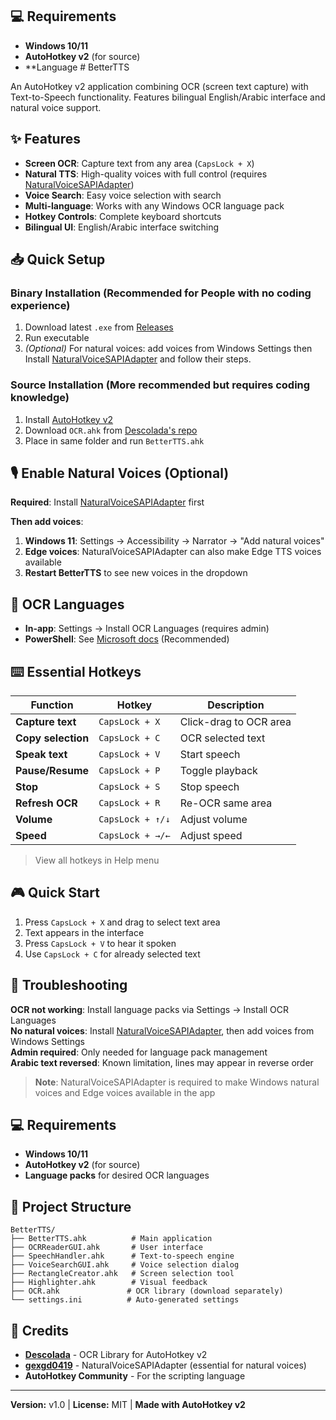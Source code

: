 ## 💻 Requirements

- **Windows 10/11**
- **AutoHotkey v2** (for source)
- **Language # BetterTTS

An AutoHotkey v2 application combining OCR (screen text capture) with Text-to-Speech functionality. Features bilingual English/Arabic interface and natural voice support.

## ✨ Features

- **Screen OCR**: Capture text from any area (`CapsLock + X`)
- **Natural TTS**: High-quality voices with full control (requires [NaturalVoiceSAPIAdapter](https://github.com/gexgd0419/NaturalVoiceSAPIAdapter))
- **Voice Search**: Easy voice selection with search
- **Multi-language**: Works with any Windows OCR language pack
- **Hotkey Controls**: Complete keyboard shortcuts
- **Bilingual UI**: English/Arabic interface switching

## 📥 Quick Setup

### Binary Installation (Recommended for People with no coding experience)
1. Download latest `.exe` from [Releases](../../releases)
2. Run executable
3. *(Optional)* For natural voices: add voices from Windows Settings then Install [NaturalVoiceSAPIAdapter](https://github.com/gexgd0419/NaturalVoiceSAPIAdapter) and follow their steps.

### Source Installation (More recommended but requires coding knowledge)
1. Install [AutoHotkey v2](https://www.autohotkey.com/)
2. Download `OCR.ahk` from [Descolada's repo](https://github.com/Descolada/OCR/)
3. Place in same folder and run `BetterTTS.ahk`

## 🎙️ Enable Natural Voices (Optional)

**Required**: Install [NaturalVoiceSAPIAdapter](https://github.com/gexgd0419/NaturalVoiceSAPIAdapter) first

**Then add voices**:
1. **Windows 11**: Settings → Accessibility → Narrator → "Add natural voices"
2. **Edge voices**: NaturalVoiceSAPIAdapter can also make Edge TTS voices available
3. **Restart BetterTTS** to see new voices in the dropdown

## 📝 OCR Languages

- **In-app**: Settings → Install OCR Languages (requires admin)
- **PowerShell**: See [Microsoft docs](https://learn.microsoft.com/en-us/windows/powertoys/text-extractor#supported-languages) (Recommended)

## ⌨️ Essential Hotkeys

| Function | Hotkey | Description |
|----------|--------|-------------|
| **Capture text** | `CapsLock + X` | Click-drag to OCR area |
| **Copy selection** | `CapsLock + C` | OCR selected text |
| **Speak text** | `CapsLock + V` | Start speech |
| **Pause/Resume** | `CapsLock + P` | Toggle playback |
| **Stop** | `CapsLock + S` | Stop speech |
| **Refresh OCR** | `CapsLock + R` | Re-OCR same area |
| **Volume** | `CapsLock + ↑/↓` | Adjust volume |
| **Speed** | `CapsLock + →/←` | Adjust speed |

> View all hotkeys in Help menu

## 🎮 Quick Start

1. Press `CapsLock + X` and drag to select text area
2. Text appears in the interface
3. Press `CapsLock + V` to hear it spoken
4. Use `CapsLock + C` for already selected text

## 🔧 Troubleshooting

**OCR not working**: Install language packs via Settings → Install OCR Languages  
**No natural voices**: Install [NaturalVoiceSAPIAdapter](https://github.com/gexgd0419/NaturalVoiceSAPIAdapter), then add voices from Windows Settings  
**Admin required**: Only needed for language pack management  
**Arabic text reversed**: Known limitation, lines may appear in reverse order

> **Note**: NaturalVoiceSAPIAdapter is required to make Windows natural voices and Edge voices available in the app

## 💻 Requirements

- **Windows 10/11**
- **AutoHotkey v2** (for source)
- **Language packs** for desired OCR languages

## 📁 Project Structure

```
BetterTTS/
├── BetterTTS.ahk          # Main application
├── OCRReaderGUI.ahk       # User interface
├── SpeechHandler.ahk      # Text-to-speech engine
├── VoiceSearchGUI.ahk     # Voice selection dialog
├── RectangleCreator.ahk   # Screen selection tool
├── Highlighter.ahk        # Visual feedback
├── OCR.ahk               # OCR library (download separately)
└── settings.ini          # Auto-generated settings
```

## 🙏 Credits

- **[Descolada](https://github.com/Descolada/OCR/)** - OCR Library for AutoHotkey v2
- **[gexgd0419](https://github.com/gexgd0419/NaturalVoiceSAPIAdapter)** - NaturalVoiceSAPIAdapter (essential for natural voices)
- **AutoHotkey Community** - For the scripting language

---

**Version:** v1.0 | **License:** MIT | **Made with AutoHotkey v2**
